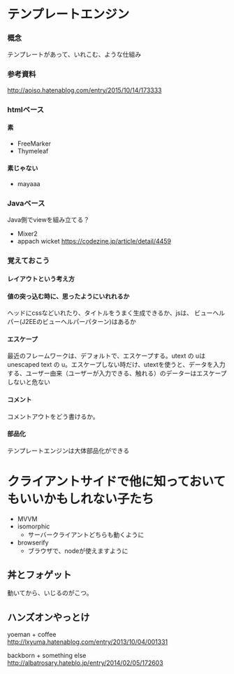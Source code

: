

# テンプレートエンジン
### 概念
テンプレートがあって、いれこむ、ような仕組み

### 参考資料
http://aoiso.hatenablog.com/entry/2015/10/14/173333

### htmlベース
#### 素
* FreeMarker
* Thymeleaf

#### 素じゃない
* mayaaa

### Javaベース
Java側でviewを組み立てる？
* Mixer2
* appach wicket
https://codezine.jp/article/detail/4459

### 覚えておこう
#### レイアウトという考え方

#### 値の突っ込む時に、思ったようにいれれるか
ヘッドにcssなどいれたり、タイトルをうまく生成できるか、jsは、
ビューヘルパー(J2EEのビューヘルパーパターン)はあるか

#### エスケープ
最近のフレームワークは、デフォルトで、エスケープする。utext の uはunescaped text の u。エスケープしない時だけ、utextを使うと、データを入力する、ユーザー由来（ユーザーが入力できる、触れる）のデーターはエスケープしないと危ない

#### コメント
コメントアウトをどう書けるか。

#### 部品化
テンプレートエンジンは大体部品化ができる

# クライアントサイドで他に知っておいてもいいかもしれない子たち
* MVVM
* isomorphic
    * サーバークライアントどちらも動くように
* browserify
    * ブラウザで、nodeが使えますように

## 丼とフォゲット
動いてから、いじるのがこつ。

## ハンズオンやっとけ
yoeman + coffee <br>
http://lxyuma.hatenablog.com/entry/2013/10/04/001331

backborn + something else<br>
http://albatrosary.hateblo.jp/entry/2014/02/05/172603
